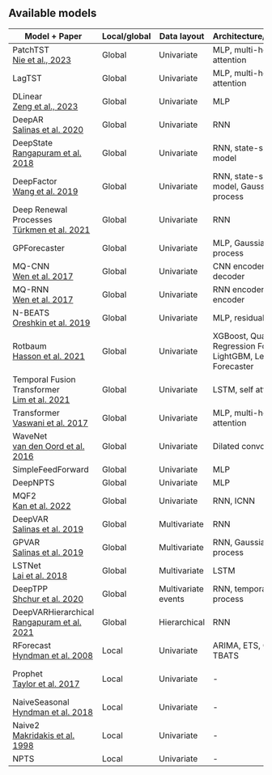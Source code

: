 ## Available models

Model + Paper                                                | Local/global | Data layout              | Architecture/method | Implementation
-------------------------------------------------------------|--------------|--------------------------|---------------------|----------------
PatchTST<br>[Nie et al., 2023][Nie2023]                      | Global       | Univariate               | MLP, multi-head attention | [Pytorch][PatchTST_torch]
LagTST<br>                                                   | Global       | Univariate               | MLP, multi-head attention | [Pytorch][LagTST_torch]
DLinear<br>[Zeng et al., 2023][Zeng2023]                     | Global       | Univariate               | MLP | [Pytorch][DLinear_torch]
DeepAR<br>[Salinas et al. 2020][Salinas2020]                 | Global       | Univariate               | RNN | [MXNet][DeepAR_mx], [PyTorch][DeepAR_torch]
DeepState<br>[Rangapuram et al. 2018][Rangapuram2018]        | Global       | Univariate               | RNN, state-space model | [MXNet][DeepState]
DeepFactor<br>[Wang et al. 2019][Wang2019]                   | Global       | Univariate               | RNN, state-space model, Gaussian process | [MXNet][DeepFactor]
Deep Renewal Processes<br>[Türkmen et al. 2021][Turkmen2021] | Global       | Univariate               | RNN | [MXNet][DeepRenewal]
GPForecaster                                                 | Global       | Univariate               | MLP, Gaussian process | [MXNet][GP]
MQ-CNN<br>[Wen et al. 2017][Wen2017]                         | Global       | Univariate               | CNN encoder, MLP decoder | [MXNet][MQDNN]
MQ-RNN<br>[Wen et al. 2017][Wen2017]                         | Global       | Univariate               | RNN encoder, MLP encoder | [MXNet][MQDNN]
N-BEATS<br>[Oreshkin et al. 2019][Oreshkin2019]              | Global       | Univariate               | MLP, residual links | [MXNet][NBeats]
Rotbaum<br>[Hasson et al. 2021][Hasson2021]                  | Global       | Univariate               | XGBoost, Quantile Regression Forests, LightGBM, Level Set Forecaster | [Numpy][Rotbaum]
Temporal Fusion Transformer<br>[Lim et al. 2021][Lim2021]    | Global       | Univariate               | LSTM, self attention | [MXNet][TFT_mx], [PyTorch][TFT_torch] 
Transformer<br>[Vaswani et al. 2017][Vaswani2017]            | Global       | Univariate               | MLP, multi-head attention | [MXNet][Transformer]
WaveNet<br>[van den Oord et al. 2016][vanDenOord2016]        | Global       | Univariate               | Dilated convolution | [MXNet][WaveNet_mx], [PyTorch][WaveNet_torch]
SimpleFeedForward                                            | Global       | Univariate               | MLP | [MXNet][SFF_mx], [PyTorch][SFF_torch]
DeepNPTS                                                     | Global       | Univariate               | MLP | [PyTorch][DeepNPTS_torch]
MQF2<br>[Kan et al. 2022][Kan2022]                           | Global       | Univariate               | RNN, ICNN | [PyTorch][MQF2_torch]
DeepVAR<br>[Salinas et al. 2019][Salinas2019]                | Global       | Multivariate             | RNN | [MXNet][DeepVAR]
GPVAR<br>[Salinas et al. 2019][Salinas2019]                  | Global       | Multivariate             | RNN, Gaussian process | [MXNet][GPVAR]
LSTNet<br>[Lai et al. 2018][Lai2018]                         | Global       | Multivariate             | LSTM | [MXNet][LSTNet]
DeepTPP<br>[Shchur et al. 2020][Shchur2020]                  | Global       | Multivariate events      | RNN, temporal point process | [MXNet][DeepTPP]
DeepVARHierarchical<br>[Rangapuram et al. 2021][Rangapuram2021]                  | Global       | Hierarchical             | RNN | [MXNet][DeepVARHierarchical]
RForecast<br>[Hyndman et al. 2008][Hyndman2008]              | Local        | Univariate               | ARIMA, ETS, Croston, TBATS | [Wrapped R package][RForecast]
Prophet<br>[Taylor et al. 2017][Taylor2017]                  | Local        | Univariate               | - | [Wrapped Python package][Prophet]
NaiveSeasonal<br>[Hyndman et al. 2018][Hyndman2018]          | Local        | Univariate               | - | [Numpy][NaiveSeasonal]
Naive2<br>[Makridakis et al. 1998][Makridakis1998]           | Local        | Univariate               | - | [Numpy][Naive2]
NPTS                                                         | Local        | Univariate               | - | [Numpy][NPTS]

<!-- Links to bibliography -->

[Nie2023]: https://arxiv.org/abs/2211.14730
[Zeng2023]: https://arxiv.org/abs/2205.13504
[Rangapuram2021]: https://proceedings.mlr.press/v139/rangapuram21a.html
[Salinas2020]: https://doi.org/10.1016/j.ijforecast.2019.07.001
[Rangapuram2018]: https://papers.nips.cc/paper/2018/hash/5cf68969fb67aa6082363a6d4e6468e2-Abstract.html
[Wang2019]: https://proceedings.mlr.press/v97/wang19k.html
[Turkmen2021]: https://journals.plos.org/plosone/article?id=10.1371/journal.pone.0259764
[Wen2017]: https://arxiv.org/abs/1711.11053
[Oreshkin2019]: https://openreview.net/forum?id=r1ecqn4YwB
[Hasson2021]: https://openreview.net/forum?id=VD3TMzyxKK
[Lim2021]: https://doi.org/10.1016/j.ijforecast.2021.03.012
[Vaswani2017]: https://papers.nips.cc/paper/2017/hash/3f5ee243547dee91fbd053c1c4a845aa-Abstract.html
[vanDenOord2016]: https://arxiv.org/abs/1609.03499
[Kan2022]: https://arxiv.org/abs/2202.11316
[Salinas2019]: https://proceedings.neurips.cc/paper/2019/hash/0b105cf1504c4e241fcc6d519ea962fb-Abstract.html
[Lai2018]: https://doi.org/10.1145/3209978.3210006
[Shchur2020]: https://arxiv.org/pdf/1909.12127
[Hyndman2008]: https://www.jstatsoft.org/article/view/v027i03
[Taylor2017]: https://doi.org/10.1080/00031305.2017.1380080
[Hyndman2018]: https://otexts.com/fpp2/simple-methods.html#seasonal-na%C3%AFve-method
[Makridakis1998]: https://www.wiley.com/en-ie/Forecasting:+Methods+and+Applications,+3rd+Edition-p-9780471532330

<!-- Links to code -->

[PatchTST_torch]: https://github.com/awslabs/gluonts/blob/dev/src/gluonts/torch/model/patch_tst/estimator.py
[LagTST_torch]: https://github.com/awslabs/gluonts/blob/dev/src/gluonts/torch/model/lag_tst/estimator.py
[DLinear_torch]: https://github.com/awslabs/gluonts/blob/dev/src/gluonts/torch/model/d_linear/estimator.py
[DeepAR_mx]: https://github.com/awslabs/gluonts/blob/dev/src/gluonts/mx/model/deepar/_estimator.py
[DeepAR_torch]: https://github.com/awslabs/gluonts/blob/dev/src/gluonts/torch/model/deepar/estimator.py
[DeepState]: https://github.com/awslabs/gluonts/blob/dev/src/gluonts/mx/model/deepstate/_estimator.py
[DeepFactor]: https://github.com/awslabs/gluonts/blob/dev/src/gluonts/mx/model/deep_factor/_estimator.py
[DeepRenewal]: https://github.com/awslabs/gluonts/blob/dev/src/gluonts/mx/model/renewal/_estimator.py
[GP]: https://github.com/awslabs/gluonts/blob/dev/src/gluonts/mx/model/gp_forecaster/_estimator.py
[MQDNN]: https://github.com/awslabs/gluonts/blob/dev/src/gluonts/mx/model/seq2seq/_mq_dnn_estimator.py
[NBeats]: https://github.com/awslabs/gluonts/blob/dev/src/gluonts/mx/model/n_beats/_estimator.py
[Rotbaum]: https://github.com/awslabs/gluonts/blob/dev/src/gluonts/ext/rotbaum/_estimator.py
[TFT_mx]: https://github.com/awslabs/gluonts/blob/dev/src/gluonts/mx/model/tft/_estimator.py
[TFT_torch]: https://github.com/awslabs/gluonts/blob/dev/src/gluonts/torch/model/tft/estimator.py
[Transformer]: https://github.com/awslabs/gluonts/blob/dev/src/gluonts/mx/model/transformer/_estimator.py
[WaveNet_mx]: https://github.com/awslabs/gluonts/blob/dev/src/gluonts/mx/model/wavenet/_estimator.py
[WaveNet_torch]: https://github.com/awslabs/gluonts/blob/dev/src/gluonts/torch/model/wavenet/estimator.py
[SFF_mx]: https://github.com/awslabs/gluonts/blob/dev/src/gluonts/mx/model/simple_feedforward/_estimator.py
[SFF_torch]: https://github.com/awslabs/gluonts/blob/dev/src/gluonts/torch/model/simple_feedforward/estimator.py
[DeepNPTS_torch]: https://github.com/awslabs/gluonts/blob/dev/src/gluonts/torch/model/deep_npts/_estimator.py
[MQF2_torch]: https://github.com/awslabs/gluonts/blob/dev/src/gluonts/torch/model/mqf2/estimator.py
[DeepVAR]: https://github.com/awslabs/gluonts/blob/dev/src/gluonts/mx/model/deepvar/_estimator.py
[DeepVARHierarchical]: https://github.com/awslabs/gluonts/blob/dev/src/gluonts/mx/model/deepvar_hierarchical/_estimator.py
[GPVAR]: https://github.com/awslabs/gluonts/blob/dev/src/gluonts/mx/model/gpvar/_estimator.py
[LSTNet]: https://github.com/awslabs/gluonts/blob/dev/src/gluonts/mx/model/lstnet/_estimator.py
[DeepTPP]: https://github.com/awslabs/gluonts/blob/dev/src/gluonts/mx/model/tpp/deeptpp/_estimator.py
[RForecast]: https://github.com/awslabs/gluonts/blob/dev/src/gluonts/ext/r_forecast/_predictor.py
[Prophet]: https://github.com/awslabs/gluonts/blob/dev/src/gluonts/ext/prophet/_predictor.py
[NaiveSeasonal]: https://github.com/awslabs/gluonts/blob/dev/src/gluonts/model/seasonal_naive/_predictor.py
[Naive2]: https://github.com/awslabs/gluonts/blob/dev/src/gluonts/ext/naive_2/_predictor.py
[NPTS]: https://github.com/awslabs/gluonts/blob/dev/src/gluonts/model/npts/_predictor.py
